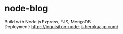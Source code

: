 # node-blog  
Build with Node.js Express, EJS, MongoDB  
Deployment: https://inquisition-node-js.herokuapp.com/
